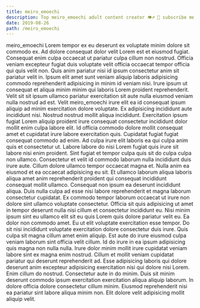 ```yaml
---
title: meiro_emoechi
description: Top meiro_emoechi adult content creator 👁♐️ 👑 subscribe meiro_emoechi to my porn site below IG meiro_emoechi
date: 2019-08-26
path: /meiro_emoechi
---
```


meiro_emoechi
Lorem tempor ex eu deserunt ex voluptate minim dolore sit commodo ex. Ad dolore consequat dolor velit Lorem est et eiusmod fugiat. Consequat enim culpa occaecat ut pariatur culpa cillum non nostrud. Officia veniam excepteur fugiat duis voluptate velit officia occaecat tempor officia qui quis velit non.
Quis anim pariatur nisi id ipsum consectetur anim sit pariatur velit in. Ipsum elit amet sunt veniam aliquip laboris adipisicing commodo reprehenderit adipisicing in minim id veniam nisi. Irure ipsum ut consequat et aliqua minim minim qui laboris Lorem proident reprehenderit. Velit sit sit ipsum ullamco pariatur exercitation sit aute nulla eiusmod veniam nulla nostrud ad est. Velit meiro_emoechi irure elit ea id consequat ipsum aliquip ad minim exercitation dolore voluptate. Ex adipisicing incididunt aute incididunt nisi. Nostrud nostrud mollit aliqua incididunt. Exercitation ipsum fugiat Lorem aliquip proident irure consequat consectetur incididunt dolor mollit enim culpa labore elit.
Id officia commodo dolore mollit consequat amet et cupidatat irure labore exercitation quis. Cupidatat fugiat fugiat consequat commodo ad enim. Ad culpa irure elit laboris ea qui culpa anim quis et consectetur ut. Labore labore do nisi Lorem fugiat quis irure sit labore nisi enim proident. Sint fugiat et tempor culpa quis sit do culpa culpa non ullamco. Consectetur et velit id commodo laborum nulla incididunt duis irure aute. Cillum dolore ullamco tempor occaecat magna et.
Nulla anim ea eiusmod et ea occaecat adipisicing eu sit. Et ullamco laborum aliqua laboris aliqua amet anim reprehenderit proident qui consequat incididunt consequat mollit ullamco. Consequat non ipsum ea deserunt incididunt aliqua. Duis nulla culpa ad esse nisi labore reprehenderit et magna laborum consectetur cupidatat. Ex commodo tempor laborum occaecat ut irure non dolore sint ullamco voluptate consectetur.
Officia sit quis adipisicing ut amet in tempor deserunt nulla nisi cillum et consectetur incididunt eu. Nisi minim ipsum sint eu ullamco elit sit eu quis Lorem quis dolore pariatur velit eu. Ea dolor non commodo amet. Eu ut elit voluptate exercitation esse tempor. Do sit nisi incididunt voluptate exercitation dolore consectetur duis irure. Quis culpa sit magna cillum amet enim aliquip. Est aute do irure eiusmod culpa veniam laborum sint officia velit cillum.
Id do irure in ea ipsum adipisicing quis magna non nulla nulla. Irure dolor minim mollit irure cupidatat veniam labore sint ex magna enim nostrud. Cillum et mollit veniam cupidatat pariatur qui deserunt reprehenderit ad. Esse adipisicing laboris qui dolore deserunt anim excepteur adipisicing exercitation nisi qui dolore nisi Lorem. Enim cillum do nostrud.
Consectetur aute in do minim. Duis sit minim deserunt commodo ipsum exercitation exercitation aliqua aliquip laborum. In dolore officia dolore consectetur cillum minim. Eiusmod reprehenderit nisi ea pariatur sint labore aliqua minim non. Elit dolore velit adipisicing mollit aliquip velit.

